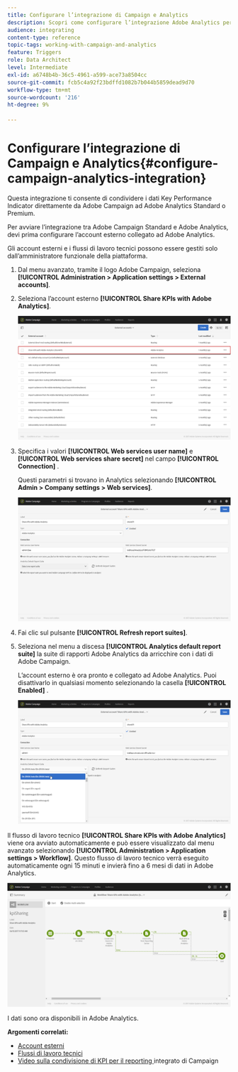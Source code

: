 ```yaml
---
title: Configurare l’integrazione di Campaign e Analytics
description: Scopri come configurare l’integrazione Adobe Analytics per iniziare a misurare il successo delle consegne e-mail.
audience: integrating
content-type: reference
topic-tags: working-with-campaign-and-analytics
feature: Triggers
role: Data Architect
level: Intermediate
exl-id: a6748b4b-36c5-4961-a599-ace73a8504cc
source-git-commit: fcb5c4a92f23bdffd1082b7b044b5859dead9d70
workflow-type: tm+mt
source-wordcount: '216'
ht-degree: 9%

---
```


# Configurare l’integrazione di Campaign e Analytics{#configure-campaign-analytics-integration}

Questa integrazione ti consente di condividere i dati Key Performance Indicator direttamente da Adobe Campaign ad Adobe Analytics Standard o Premium.

Per avviare l’integrazione tra Adobe Campaign Standard e Adobe Analytics, devi prima configurare l’account esterno collegato ad Adobe Analytics.

Gli account esterni e i flussi di lavoro tecnici possono essere gestiti solo dall’amministratore funzionale della piattaforma.

1. Dal menu avanzato, tramite il logo Adobe Campaign, seleziona **[!UICONTROL Administration > Application settings > External accounts]**.
1. Seleziona l’account esterno **[!UICONTROL Share KPIs with Adobe Analytics]**.

   ![](assets/analytics_2.png)

1. Specifica i valori **[!UICONTROL Web services user name]** e **[!UICONTROL Web services share secret]** nel campo **[!UICONTROL Connection]** .

   Questi parametri si trovano in Analytics selezionando **[!UICONTROL Admin > Company settings > Web services]**.

   ![](assets/analytics_1.png)

1. Fai clic sul pulsante **[!UICONTROL Refresh report suites]**.
1. Seleziona nel menu a discesa **[!UICONTROL Analytics default report suite]** la suite di rapporti Adobe Analytics da arricchire con i dati di Adobe Campaign.

   L’account esterno è ora pronto e collegato ad Adobe Analytics. Puoi disattivarlo in qualsiasi momento selezionando la casella **[!UICONTROL Enabled]** .

   ![](assets/analytics.png)

Il flusso di lavoro tecnico **[!UICONTROL Share KPIs with Adobe Analytics]** viene ora avviato automaticamente e può essere visualizzato dal menu avanzato selezionando **[!UICONTROL Administration > Application settings > Workflow]**. Questo flusso di lavoro tecnico verrà eseguito automaticamente ogni 15 minuti e invierà fino a 6 mesi di dati in Adobe Analytics.

![](assets/analytics_3.png)

I dati sono ora disponibili in Adobe Analytics.

**Argomenti correlati:**

* [Account esterni](../../administration/using/external-accounts.md)
* [Flussi di lavoro tecnici](../../administration/using/technical-workflows.md)
* [Video sulla condivisione di KPI per il reporting ](https://helpx.adobe.com/it/marketing-cloud/how-to/email-marketing.html) integrato di Campaign
